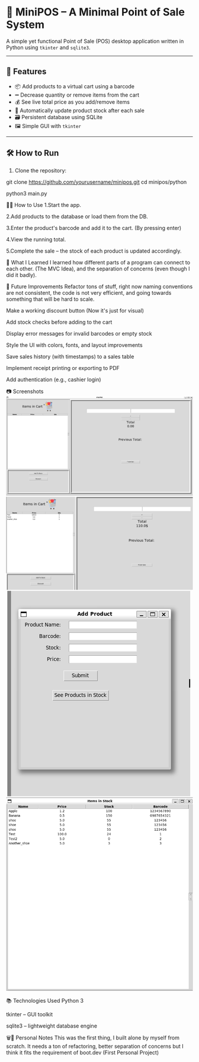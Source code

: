 # 🧾 MiniPOS – A Minimal Point of Sale System

A simple yet functional Point of Sale (POS) desktop application written in Python using `tkinter` and `sqlite3`.

---

## 🚀 Features

- 📦 Add products to a virtual cart using a barcode
- ➖ Decrease quantity or remove items from the cart
- 💰 See live total price as you add/remove items
- 🔄 Automatically update product stock after each sale
- 🗃 Persistent database using SQLite
- 🖼 Simple GUI with `tkinter`

---

## 🛠 How to Run

1. Clone the repository:


git clone https://github.com/yourusername/minipos.git
cd minipos/python

python3 main.py

🧑‍💼 How to Use
1.Start the app.

2.Add products to the database or load them from the DB.

3.Enter the product's barcode and add it to the cart. (By pressing enter)

4.View the running total.

5.Complete the sale – the stock of each product is updated accordingly.

🧠 What I Learned
I learned how different parts of a program can connect to each other. (The MVC Idea), and the separation of concerns (even though I did it badly).

🔮 Future Improvements
 Refactor tons of stuff, right now naming conventions are not consistent, the code is not very efficient, and going towards something that will be hard to scale. 

 Make a working discount button (Now it's just for visual)

 Add stock checks before adding to the cart

 Display error messages for invalid barcodes or empty stock

 Style the UI with colors, fonts, and layout improvements

 Save sales history (with timestamps) to a sales table

 Implement receipt printing or exporting to PDF

 Add authentication (e.g., cashier login)

📷 Screenshots 
![Main_Screen](md_images/Main_Screen.png)
![Adding Items To cart](md_images/Adding_To_Cart.png)
![Form To Add Products](md_images/Add_Product_Form.png)
![Viewing Products In Stock](md_images/Products_In_Stock.png)

📚 Technologies Used
Python 3

tkinter – GUI toolkit

sqlite3 – lightweight database engine


🗑️🧠 Personal Notes
This was the first thing, I built alone by myself from scratch. 
It needs a ton of refactoring, better separation of concerns but I think it fits the requirement of boot.dev (First Personal Project)

